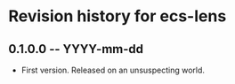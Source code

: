 # Revision history for ecs-lens

## 0.1.0.0 -- YYYY-mm-dd

* First version. Released on an unsuspecting world.
